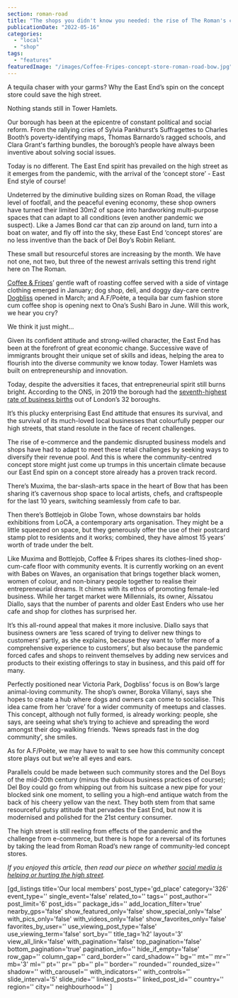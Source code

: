 ```yaml
---
section: roman-road
title: "The shops you didn't know you needed: the rise of The Roman's concept store"
publicationDate: "2022-05-16"
categories: 
  - "local"
  - "shop"
tags: 
  - "features"
featuredImage: "/images/Coffee-Fripes-concept-store-roman-road-bow.jpg"
---
```


A tequila chaser with your garms? Why the East End’s spin on the concept store could save the high street. 

Nothing stands still in Tower Hamlets.

Our borough has been at the epicentre of constant political and social reform. From the rallying cries of Sylvia Pankhurst’s Suffragettes to Charles Booth’s poverty-identifying maps, Thomas Barnardo’s ragged schools, and Clara Grant's farthing bundles, the borough’s people have always been inventive about solving social issues.

Today is no different. The East End spirit has prevailed on the high street as it emerges from the pandemic, with the arrival of the ‘concept store’ - East End style of course!  

Undeterred by the diminutive building sizes on Roman Road, the village level of footfall, and the peaceful evening economy, these shop owners have turned their limited 30m2 of space into hardworking multi-purpose spaces that can adapt to all conditions (even another pandemic we suspect). Like a James Bond car that can zip around on land, turn into a boat on water, and fly off into the sky, these East End ‘concept stores’ are no less inventive than the back of Del Boy’s Robin Reliant.

These small but resourceful stores are increasing by the month. We have not one, not two, but three of the newest arrivals setting this trend right here on The Roman. 

[Coffee & Fripes](https://romanroadlondon.com/coffee-fripes-cafe-open/)’ gentle waft of roasting coffee served with a side of vintage clothing emerged in January; dog shop, deli, and doggy day-care centre [Dogbliss](https://romanroadlondon.com/places/dogbliss-the-shop/) opened in March; and A.F/Poète, a tequila bar cum fashion store cum coffee shop is opening next to Ona’s Sushi Baro in June. Will this work, we hear you cry? 

We think it just might…

Given its confident attitude and strong-willed character, the East End has been at the forefront of great economic change. Successive wave of immigrants brought their unique set of skills and ideas, helping the area to flourish into the diverse community we know today. Tower Hamlets was built on entrepreneurship and innovation.

Today, despite the adversities it faces, that entrepreneurial spirit still burns bright. According to the ONS, in 2019 the borough had the [seventh-highest rate of business births](https://data.london.gov.uk/dataset/business-demographics-and-survival-rates-borough) out of London’s 32 boroughs.

It’s this plucky enterprising East End attitude that ensures its survival, and the survival of its much-loved local businesses that colourfully pepper our high streets, that stand resolute in the face of recent challenges.

The rise of e-commerce and the pandemic disrupted business models and shops have had to adapt to meet these retail challenges by seeking ways to diversify their revenue pool. And this is where the community-centred concept store might just come up trumps in this uncertain climate because our East End spin on a concept store already has a proven track record. 

There’s Muxima, the bar-slash-arts space in the heart of Bow that has been sharing it’s cavernous shop space to local artists, chefs, and craftspeople for the last 10 years, switching seamlessly from cafe to bar. 

Then there’s Bottlejob in Globe Town, whose downstairs bar holds exhibitions from LoCA, a contemporary arts organisation. They might be a little squeezed on space, but they generously offer the use of their postcard stamp plot to residents and it works; combined, they have almost 15 years’ worth of trade under the belt. 

Like Muxima and Bottlejob, Coffee & Fripes shares its clothes-lined shop-cum-cafe floor with community events. It is currently working on an event with Babes on Waves, an organisation that brings together black women, women of colour, and non-binary people together to realise their entrepreneurial dreams. It chimes with its ethos of promoting female-led business. While her target market were Millennials, its owner, Aïssatou Diallo, says that the number of parents and older East Enders who use her cafe and shop for clothes has surprised her.

It’s this all-round appeal that makes it more inclusive. Diallo says that business owners are ‘less scared of trying to deliver new things to customers’ partly, as she explains, because they want to ‘offer more of a comprehensive experience to customers’, but also because the pandemic forced cafes and shops to reinvent themselves by adding new services and products to their existing offerings to stay in business, and this paid off for many.

Perfectly positioned near Victoria Park, Dogbliss’ focus is on Bow’s large animal-loving community. The shop’s owner, Boroka Villanyi, says she hopes to create a hub where dogs and owners can come to socialise. This idea came from her ‘crave’ for a wider community of meetups and classes. This concept, although not fully formed, is already working: people, she says, are seeing what she’s trying to achieve and spreading the word amongst their dog-walking friends. ‘News spreads fast in the dog community’, she smiles. 

As for A.F/Poète, we may have to wait to see how this community concept store plays out but we’re all eyes and ears.

Parallels could be made between such community stores and the Del Boys of the mid-20th century (minus the dubious business practices of course); Del Boy could go from whipping out from his suitcase a new pipe for your blocked sink one moment, to selling you a high-end antique watch from the back of his cheery yellow van the next. They both stem from that same resourceful gutsy attitude that pervades the East End, but now it is modernised and polished for the 21st century consumer.

The high street is still reeling from effects of the pandemic and the challenge from e-commerce, but there is hope for a reversal of its fortunes by taking the lead from Roman Road’s new range of community-led concept stores. 

_If you enjoyed this article, then read our piece on whether [social media is helping or hurting the high street](https://romanroadlondon.com/social-media-helping-hurting-high-street/)._

\[gd\_listings title='Our local members' post\_type='gd\_place' category='326' event\_type='' single\_event='false' related\_to='' tags='' post\_author='' post\_limit='6' post\_ids='' package\_ids='' add\_location\_filter='true' nearby\_gps='false' show\_featured\_only='false' show\_special\_only='false' with\_pics\_only='false' with\_videos\_only='false' show\_favorites\_only='false' favorites\_by\_user='' use\_viewing\_post\_type='false' use\_viewing\_term='false' sort\_by='' title\_tag='h2' layout='3' view\_all\_link='false' with\_pagination='false' top\_pagination='false' bottom\_pagination='true' pagination\_info='' hide\_if\_empty='false' row\_gap='' column\_gap='' card\_border='' card\_shadow='' bg='' mt='' mr='' mb='3' ml='' pt='' pr='' pb='' pl='' border='' rounded='' rounded\_size='' shadow='' with\_carousel='' with\_indicators='' with\_controls='' slide\_interval='5' slide\_ride='' linked\_posts='' linked\_post\_id='' country='' region='' city='' neighbourhood='' \]
